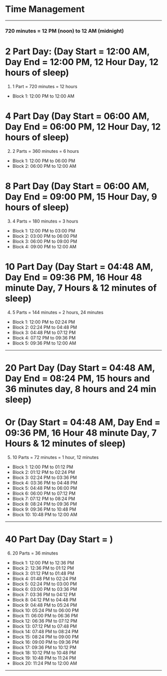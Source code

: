 # Time Management
_______________________________________________________________________________
### 720 minutes = 12 PM (noon) to 12 AM (midnight)

# 2 Part Day: (Day Start = 12:00 AM, Day End = 12:00 PM, 12 Hour Day, 12 hours of sleep)

1. 1 Part = 720 minutes = 12 hours
- Block 1: 12:00 PM to 12:00 AM

# 4 Part Day (Day Start = 06:00 AM, Day End = 06:00 PM, 12 Hour Day, 12 hours of sleep)
2. 2 Parts = 360 minutes = 6 hours
- Block 1: 12:00 PM to 06:00 PM
- Block 2: 06:00 PM to 12:00 AM

# 8 Part Day (Day Start = 06:00 AM, Day End = 09:00 PM, 15 Hour Day, 9 hours of sleep)
3. 4 Parts = 180 minutes = 3 hours
- Block 1: 12:00 PM to 03:00 PM
- Block 2: 03:00 PM to 06:00 PM
- Block 3: 06:00 PM to 09:00 PM
- Block 4: 09:00 PM to 12:00 AM

# 10 Part Day (Day Start = 04:48 AM, Day End = 09:36 PM, 16 Hour 48 minute Day, 7 Hours & 12 minutes of sleep)
4. 5 Parts = 144 minutes = 2 hours, 24 minutes
- Block 1: 12:00 PM to 02:24 PM
- Block 2: 02:24 PM to 04:48 PM
- Block 3: 04:48 PM to 07:12 PM
- Block 4: 07:12 PM to 09:36 PM
- Block 5: 09:36 PM to 12:00 AM

_______________________________________________________________________________

# 20 Part Day (Day Start = 04:48 AM, Day End = 08:24 PM, 15 hours and 36 minutes day, 8 hours and 24 min sleep)
# Or (Day Start = 04:48 AM, Day End = 09:36 PM, 16 Hour 48 minute Day, 7 Hours & 12 minutes of sleep)
5. 10 Parts = 72 minutes = 1 hour, 12 minutes
- Block 1: 12:00 PM to 01:12 PM
- Block 2: 01:12 PM to 02:24 PM
- Block 3: 02:24 PM to 03:36 PM
- Block 4: 03:36 PM to 04:48 PM
- Block 5: 04:48 PM to 06:00 PM
- Block 6: 06:00 PM to 07:12 PM
- Block 7: 07:12 PM to 08:24 PM
- Block 8: 08:24 PM to 09:36 PM
- Block 9: 09:36 PM to 10:48 PM
- Block 10: 10:48 PM to 12:00 AM

_______________________________________________________________________________
# 40 Part Day (Day Start = )
6. 20 Parts = 36 minutes
- Block 1: 12:00 PM to 12:36 PM
- Block 2: 12:36 PM to 01:12 PM
- Block 3: 01:12 PM to 01:48 PM
- Block 4: 01:48 PM to 02:24 PM
- Block 5: 02:24 PM to 03:00 PM
- Block 6: 03:00 PM to 03:36 PM
- Block 7: 03:36 PM to 04:12 PM
- Block 8: 04:12 PM to 04:48 PM
- Block 9: 04:48 PM to 05:24 PM
- Block 10: 05:24 PM to 06:00 PM
- Block 11: 06:00 PM to 06:36 PM
- Block 12: 06:36 PM to 07:12 PM
- Block 13: 07:12 PM to 07:48 PM
- Block 14: 07:48 PM to 08:24 PM
- Block 15: 08:24 PM to 09:00 PM
- Block 16: 09:00 PM to 09:36 PM
- Block 17: 09:36 PM to 10:12 PM
- Block 18: 10:12 PM to 10:48 PM
- Block 19: 10:48 PM to 11:24 PM
- Block 20: 11:24 PM to 12:00 AM
_______________________________________________________________________________

